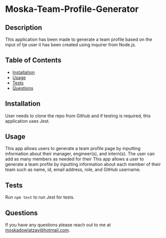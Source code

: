 # Moska-Team-Profile-Generator

## Description 
This application has been made to generate a team profile based on the input of tje user it has been created using inquirer from Node.js. 
 
## Table of Contents
* [Installation](#installation)
* [Usage](#usage)
* [Tests](#tests)
* [Questions](#questions)

## Installation 
User needs to clone the repo from Github and if testing is required, this application uses Jest. 

## Usage
This app allows users to generate a team profile page by inputting information about their manager, engineer(s), and intern(s). The user can add as many members as needed for their 
This app allows a user to generate a team profile by inputting information about each member of their team such as name, id, email address, role, and GitHub username. 

## Tests
Run `npm test` to run Jest for tests. 

## Questions
If you have any questions please reach out to me at moskadowlatzay@hotmail.com.